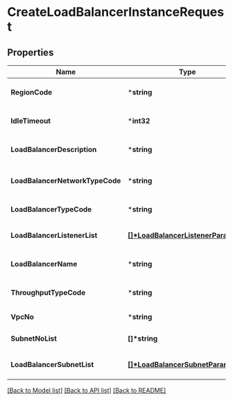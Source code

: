 # CreateLoadBalancerInstanceRequest

## Properties
Name | Type | Description | Notes
------------ | ------------- | ------------- | -------------
**RegionCode** | ***string** | REGION코드 | [optional] [default to null]
**IdleTimeout** | ***int32** | 연결타임아웃 | [optional] [default to null]
**LoadBalancerDescription** | ***string** | 로드밸런서설명 | [optional] [default to null]
**LoadBalancerNetworkTypeCode** | ***string** | 로드밸런서네트워크유형코드 | [optional] [default to null]
**LoadBalancerTypeCode** | ***string** | 로드밸런서유형코드 | [default to null]
**LoadBalancerListenerList** | **[[]\*LoadBalancerListenerParameter](LoadBalancerListenerParameter.md)** | 로드밸런서리스너리스트 | [optional] [default to null]
**LoadBalancerName** | ***string** | 로드밸런서이름 | [optional] [default to null]
**ThroughputTypeCode** | ***string** | 부하처리성능유형코드 | [optional] [default to null]
**VpcNo** | ***string** | VPC번호 | [default to null]
**SubnetNoList** | **[]\*string** | 서브넷번호리스트 | [default to null]
**LoadBalancerSubnetList** | **[[]\*LoadBalancerSubnetParameter](LoadBalancerSubnetParameter.md)** | 로드밸런서서브넷리스트 | [optional] [default to null]

[[Back to Model list]](../README.md#documentation-for-models) [[Back to API list]](../README.md#documentation-for-api-endpoints) [[Back to README]](../README.md)


